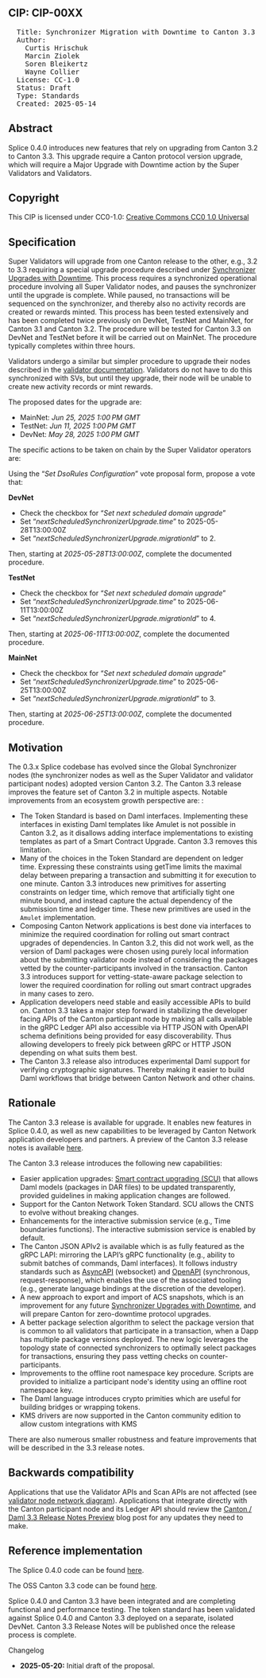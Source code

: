 
  ## CIP:  CIP-00XX
<pre>
  Title: Synchronizer Migration with Downtime to Canton 3.3
  Author:
    Curtis Hrischuk
    Marcin Ziolek
    Soren Bleikertz
    Wayne Collier
  License: CC-1.0
  Status: Draft
  Type: Standards
  Created: 2025-05-14
</pre>

## Abstract

Splice 0.4.0 introduces new features that rely on upgrading from Canton 3.2 to Canton 3.3. This upgrade require a Canton protocol version upgrade, which will require a Major Upgrade with Downtime action by the Super Validators and Validators.

## Copyright

This CIP is licensed under CC0-1.0: [Creative Commons CC0 1.0 Universal](https://creativecommons.org/publicdomain/zero/1.0/)

## Specification

Super Validators will upgrade from one Canton release to the other, e.g., 3.2 to 3.3 requiring a special upgrade procedure described under [Synchronizer Upgrades with Downtime](https://docs.dev.sync.global/sv_operator/sv_major_upgrade.html#sv-upgrades). This process requires a synchronized operational procedure involving all Super Validator nodes, and pauses the synchronizer until the upgrade is complete. While paused, no transactions will be sequenced on the synchronizer, and thereby also no activity records are created or rewards minted. This process has been tested extensively and has been completed twice previously on DevNet, TestNet and MainNet, for Canton 3.1 and Canton 3.2.  The procedure will be tested for Canton 3.3 on DevNet and TestNet before it will be carried out on MainNet. The procedure typically completes within three hours.

Validators undergo a similar but simpler procedure to upgrade their nodes described in the [validator documentation](https://docs.dev.sync.global/validator_operator/validator_major_upgrades.html). Validators do not have to do this synchronized with SVs, but until they upgrade, their node will be unable to create new activity records or mint rewards.

The proposed dates for the upgrade are:
- MainNet: *Jun 25, 2025 1:00 PM GMT*
- TestNet: *Jun 11, 2025 1:00 PM GMT*
- DevNet: *May 28, 2025 1:00 PM GMT*

The specific actions to be taken on chain by the Super Validator operators are:

Using the “*Set DsoRules Configuration*” vote proposal form, propose a vote that:

**DevNet**
- Check the checkbox for “*Set next scheduled domain upgrade*”
- Set “*nextScheduledSynchronizerUpgrade.time*” to 2025-05-28T13:00:00Z
- Set “*nextScheduledSynchronizerUpgrade.migrationId*” to 2.

Then, starting at *2025-05-28T13:00:00Z*, complete the documented procedure.  

**TestNet**
- Check the checkbox for “*Set next scheduled domain upgrade*”
- Set “*nextScheduledSynchronizerUpgrade.time*” to 2025-06-11T13:00:00Z
- Set “*nextScheduledSynchronizerUpgrade.migrationId*” to 4.

Then, starting at *2025-06-11T13:00:00Z*, complete the documented procedure.  

**MainNet**
- Check the checkbox for “*Set next scheduled domain upgrade*”
- Set “*nextScheduledSynchronizerUpgrade.time*” to 2025-06-25T13:00:00Z
- Set “*nextScheduledSynchronizerUpgrade.migrationId*” to 3.

Then, starting at *2025-06-25T13:00:00Z*, complete the documented procedure.  

## Motivation

The 0.3.x  Splice codebase has evolved since the Global Synchronizer nodes (the synchronizer nodes as well as the Super Validator and validator participant nodes) adopted version Canton 3.2.  The Canton 3.3 release improves the feature set of Canton 3.2 in multiple aspects. Notable improvements from an ecosystem growth perspective are: :
- The Token Standard is based on Daml interfaces. Implementing these interfaces in existing Daml templates like Amulet is not possible in Canton 3.2, as it disallows adding interface implementations to existing templates as part of a Smart Contract Upgrade. Canton 3.3 removes this limitation.
- Many of the choices in the Token Standard are dependent on ledger time. Expressing these constraints using getTime limits the maximal delay between preparing a transaction and submitting it for execution to one minute. Canton 3.3 introduces new primitives for asserting constraints on ledger time, which remove that artificially tight one minute bound, and instead capture the actual dependency of the submission time and ledger time. These new primitives are used in the `Amulet` implementation. 
- Composing Canton Network applications is best done via interfaces to minimize the required coordination for rolling out smart contract upgrades of dependencies. In Canton 3.2, this did not work well, as the version of Daml packages were chosen using purely local information about the submitting validator node instead of considering the packages vetted by the counter-participants involved in the transaction. Canton 3.3 introduces support for vetting-state-aware package selection to lower the required coordination for rolling out smart contract upgrades in many cases to zero.
- Application developers need stable and easily accessible APIs to build on. Canton 3.3 takes a major step forward in stabilizing the developer facing APIs of the Canton participant node by making all calls available in the gRPC Ledger API also accessible via HTTP JSON with OpenAPI schema definitions being provided for easy discoverability. Thus allowing developers to freely pick between gRPC or HTTP JSON depending on what suits them best.
- The Canton 3.3 release also introduces experimental Daml support for verifying cryptographic signatures. Thereby making it easier to build Daml workflows that bridge between Canton Network and other chains.

## Rationale 
The Canton 3.3 release is available for upgrade.  It enables new features in Splice 0.4.0, as well as new capabilities to be leveraged by Canton Network application developers and partners. A preview of the Canton 3.3 release notes is available [here](https://blog.digitalasset.com/developers/release-notes/canton-daml-3.3-preview).

The Canton 3.3 release introduces the following new capabilities:
- Easier application upgrades:  [Smart contract upgrading (SCU)](https://docs.daml.com/upgrade/smart-contract-upgrades.html#smart-contract-upgrade) that allows Daml models (packages in DAR files) to be updated transparently, provided guidelines in making application changes are followed.  
- Support for the Canton Network Token Standard. SCU allows the CNTS to evolve without breaking changes.                                                                      
- Enhancements for the interactive submission service (e.g., Time boundaries functions).  The interactive submission service is enabled by default.
- The Canton JSON APIv2 is available which is as fully featured as the gRPC LAPI: mirroring the LAPI’s gRPC functionality (e.g., ability to submit batches of commands, Daml interfaces). It follows industry standards such as [AsyncAPI](https://docs.digitalasset.com/build/3.3/explanations/json-api/asyncapi) (websocket) and [OpenAPI](https://docs.digitalasset.com/build/3.3/explanations/json-api/openapi.html) (synchronous, request-response), which enables the use of the associated tooling (e.g., generate language bindings at the discretion of the developer). 
- A new approach to export and import of ACS snapshots, which is an improvement for any future [Synchronizer Upgrades with Downtime](https://docs.dev.sync.global/sv_operator/sv_major_upgrade.html#sv-upgrades), and will prepare Canton for zero-downtime protocol upgrades.
- A better package selection algorithm to select the package version that is common to  all validators that participate in a transaction,  when  a Dapp has multiple package versions deployed.  The new logic leverages the topology state of connected synchronizers to optimally select packages for transactions, ensuring they pass vetting checks on counter-participants.
- Improvements to the offline root namespace key procedure.   Scripts are provided to initialize a participant node's identity using an offline root namespace key.
- The Daml language introduces crypto primities which are useful for building bridges or wrapping tokens.
- KMS drivers are now supported in the Canton community edition to allow custom integrations with KMS

There are also numerous smaller robustness and feature improvements that will be described in the 3.3 release notes.

## Backwards compatibility

Applications that use the Validator APIs and Scan APIs are not affected (see [validator node network diagram](https://docs.dev.sync.global/validator_operator/validator_helm.html#validator-network-diagram)). Applications that integrate directly with the Canton participant node and its Ledger API should review the [Canton / Daml 3.3 Release Notes Preview](https://blog.digitalasset.com/developers/release-notes/canton-daml-3.3-preview) blog post for any updates they need to make.

## Reference implementation

The Splice 0.4.0 code can be found [here](https://github.com/hyperledger-labs/splice/tree/main).

The OSS Canton 3.3 code can be found [here](https://github.com/digital-asset/canton/tree/release-line-3.3).

Splice 0.4.0 and Canton 3.3 have been integrated and are completing functional and performance testing.   The token standard has been validated against Splice 0.4.0 and Canton 3.3 deployed on a separate, isolated DevNet.   Canton 3.3 Release Notes will be published once the release process is complete.

Changelog

* **2025-05-20:** Initial draft of the proposal.